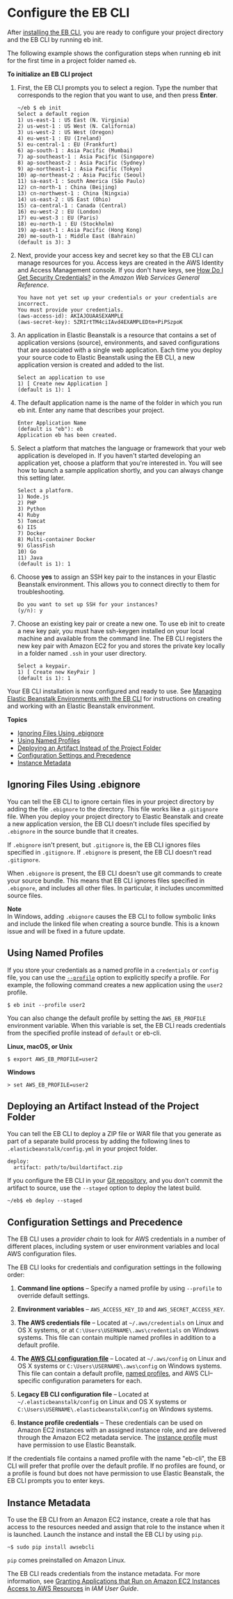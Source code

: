 # Configure the EB CLI<a name="eb-cli3-configuration"></a>

After [installing the EB CLI](eb-cli3-install.md), you are ready to configure your project directory and the EB CLI by running eb init\.

The following example shows the configuration steps when running eb init for the first time in a project folder named `eb`\.

**To initialize an EB CLI project**

1. First, the EB CLI prompts you to select a region\. Type the number that corresponds to the region that you want to use, and then press **Enter**\.

   ```
   ~/eb $ eb init
   Select a default region
   1) us-east-1 : US East (N. Virginia)
   2) us-west-1 : US West (N. California)
   3) us-west-2 : US West (Oregon)
   4) eu-west-1 : EU (Ireland)
   5) eu-central-1 : EU (Frankfurt)
   6) ap-south-1 : Asia Pacific (Mumbai)
   7) ap-southeast-1 : Asia Pacific (Singapore)
   8) ap-southeast-2 : Asia Pacific (Sydney)
   9) ap-northeast-1 : Asia Pacific (Tokyo)
   10) ap-northeast-2 : Asia Pacific (Seoul)
   11) sa-east-1 : South America (São Paulo)
   12) cn-north-1 : China (Beijing)
   13) cn-northwest-1 : China (Ningxia)
   14) us-east-2 : US East (Ohio)
   15) ca-central-1 : Canada (Central)
   16) eu-west-2 : EU (London)
   17) eu-west-3 : EU (Paris)
   18) eu-north-1 : EU (Stockholm)
   19) ap-east-1 : Asia Pacific (Hong Kong)
   20) me-south-1 : Middle East (Bahrain)
   (default is 3): 3
   ```

1. Next, provide your access key and secret key so that the EB CLI can manage resources for you\. Access keys are created in the AWS Identity and Access Management console\. If you don't have keys, see [How Do I Get Security Credentials?](https://docs.aws.amazon.com/general/latest/gr/getting-aws-sec-creds.html) in the *Amazon Web Services General Reference*\.

   ```
   You have not yet set up your credentials or your credentials are incorrect.
   You must provide your credentials.
   (aws-access-id): AKIAJOUAASEXAMPLE
   (aws-secret-key): 5ZRIrtTM4ciIAvd4EXAMPLEDtm+PiPSzpoK
   ```

1. An application in Elastic Beanstalk is a resource that contains a set of application versions \(source\), environments, and saved configurations that are associated with a single web application\. Each time you deploy your source code to Elastic Beanstalk using the EB CLI, a new application version is created and added to the list\.

   ```
   Select an application to use
   1) [ Create new Application ]
   (default is 1): 1
   ```

1. The default application name is the name of the folder in which you run eb init\. Enter any name that describes your project\.

   ```
   Enter Application Name
   (default is "eb"): eb
   Application eb has been created.
   ```

1. Select a platform that matches the language or framework that your web application is developed in\. If you haven't started developing an application yet, choose a platform that you're interested in\. You will see how to launch a sample application shortly, and you can always change this setting later\.

   ```
   Select a platform.
   1) Node.js
   2) PHP
   3) Python
   4) Ruby
   5) Tomcat
   6) IIS
   7) Docker
   8) Multi-container Docker
   9) GlassFish
   10) Go
   11) Java
   (default is 1): 1
   ```

1. Choose **yes** to assign an SSH key pair to the instances in your Elastic Beanstalk environment\. This allows you to connect directly to them for troubleshooting\.

   ```
   Do you want to set up SSH for your instances?
   (y/n): y
   ```

1. Choose an existing key pair or create a new one\. To use eb init to create a new key pair, you must have ssh\-keygen installed on your local machine and available from the command line\. The EB CLI registers the new key pair with Amazon EC2 for you and stores the private key locally in a folder named `.ssh` in your user directory\.

   ```
   Select a keypair.
   1) [ Create new KeyPair ]
   (default is 1): 1
   ```

Your EB CLI installation is now configured and ready to use\. See [Managing Elastic Beanstalk Environments with the EB CLI](eb-cli3-getting-started.md) for instructions on creating and working with an Elastic Beanstalk environment\.

**Topics**
+ [Ignoring Files Using \.ebignore](#eb-cli3-ebignore)
+ [Using Named Profiles](#eb-cli3-profile)
+ [Deploying an Artifact Instead of the Project Folder](#eb-cli3-artifact)
+ [Configuration Settings and Precedence](#eb-cli3-credentials)
+ [Instance Metadata](#eb-cli3-metadata)

## Ignoring Files Using \.ebignore<a name="eb-cli3-ebignore"></a>

You can tell the EB CLI to ignore certain files in your project directory by adding the file `.ebignore` to the directory\. This file works like a `.gitignore` file\. When you deploy your project directory to Elastic Beanstalk and create a new application version, the EB CLI doesn't include files specified by `.ebignore` in the source bundle that it creates\.

If `.ebignore` isn't present, but `.gitignore` is, the EB CLI ignores files specified in `.gitignore`\. If `.ebignore` is present, the EB CLI doesn't read `.gitignore`\.

When `.ebignore` is present, the EB CLI doesn't use git commands to create your source bundle\. This means that EB CLI ignores files specified in `.ebignore`, and includes all other files\. In particular, it includes uncommitted source files\.

**Note**  
In Windows, adding `.ebignore` causes the EB CLI to follow symbolic links and include the linked file when creating a source bundle\. This is a known issue and will be fixed in a future update\.

## Using Named Profiles<a name="eb-cli3-profile"></a>

If you store your credentials as a named profile in a `credentials` or `config` file, you can use the [`--profile`](eb3-cmd-options.md) option to explicitly specify a profile\. For example, the following command creates a new application using the `user2` profile\.

```
$ eb init --profile user2
```

You can also change the default profile by setting the `AWS_EB_PROFILE` environment variable\. When this variable is set, the EB CLI reads credentials from the specified profile instead of `default` or eb\-cli\.

**Linux, macOS, or Unix**

```
$ export AWS_EB_PROFILE=user2
```

**Windows**

```
> set AWS_EB_PROFILE=user2
```

## Deploying an Artifact Instead of the Project Folder<a name="eb-cli3-artifact"></a>

You can tell the EB CLI to deploy a ZIP file or WAR file that you generate as part of a separate build process by adding the following lines to `.elasticbeanstalk/config.yml` in your project folder\.

```
deploy:
  artifact: path/to/buildartifact.zip
```

If you configure the EB CLI in your [Git repository](eb3-cli-git.md), and you don't commit the artifact to source, use the `--staged` option to deploy the latest build\.

```
~/eb$ eb deploy --staged
```

## Configuration Settings and Precedence<a name="eb-cli3-credentials"></a>

The EB CLI uses a *provider chain* to look for AWS credentials in a number of different places, including system or user environment variables and local AWS configuration files\.

The EB CLI looks for credentials and configuration settings in the following order:

1. **Command line options** – Specify a named profile by using `--profile` to override default settings\.

1. **Environment variables** – `AWS_ACCESS_KEY_ID` and `AWS_SECRET_ACCESS_KEY`\.

1. **The AWS credentials file** – Located at `~/.aws/credentials` on Linux and OS X systems, or at `C:\Users\USERNAME\.aws\credentials` on Windows systems\. This file can contain multiple named profiles in addition to a default profile\.

1. **The [AWS CLI configuration file](https://docs.aws.amazon.com/cli/latest/userguide/cli-chap-getting-started.html#cli-config-files)** – Located at `~/.aws/config` on Linux and OS X systems or `C:\Users\USERNAME\.aws\config` on Windows systems\. This file can contain a default profile, [named profiles](https://docs.aws.amazon.com/cli/latest/userguide/cli-chap-getting-started.html#cli-multiple-profiles), and AWS CLI–specific configuration parameters for each\.

1. **Legacy EB CLI configuration file** – Located at `~/.elasticbeanstalk/config` on Linux and OS X systems or `C:\Users\USERNAME\.elasticbeanstalk\config` on Windows systems\.

1. **Instance profile credentials** – These credentials can be used on Amazon EC2 instances with an assigned instance role, and are delivered through the Amazon EC2 metadata service\. The [instance profile](concepts-roles-instance.md) must have permission to use Elastic Beanstalk\.

If the credentials file contains a named profile with the name "eb\-cli", the EB CLI will prefer that profile over the default profile\. If no profiles are found, or a profile is found but does not have permission to use Elastic Beanstalk, the EB CLI prompts you to enter keys\.

## Instance Metadata<a name="eb-cli3-metadata"></a>

To use the EB CLI from an Amazon EC2 instance, create a role that has access to the resources needed and assign that role to the instance when it is launched\. Launch the instance and install the EB CLI by using `pip`\.

```
~$ sudo pip install awsebcli
```

`pip` comes preinstalled on Amazon Linux\.

The EB CLI reads credentials from the instance metadata\. For more information, see [ Granting Applications that Run on Amazon EC2 Instances Access to AWS Resources](https://docs.aws.amazon.com/IAM/latest/UserGuide/role-usecase-ec2app.html) in *IAM User Guide*\.